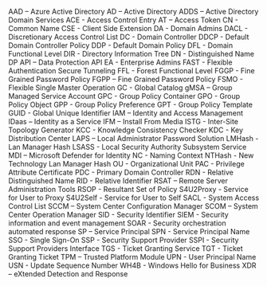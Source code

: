 AAD – Azure Active Directory
AD – Active Directory 
ADDS – Active Directory Domain Services 
ACE - Access Control Entry 
AT – Access Token
CN - Common Name 
CSE - Client Side Extension 
DA - Domain Admins 
DACL - Discretionary Access Control List 
DC - Domain Controller 
DDCP - Default Domain Controller Policy 
DDP - Default Domain Policy 
DFL - Domain Functional Level 
DIR - Directory Information Tree 
DN - Distinguished Name 
DP API – Data Protection API
EA - Enterprise Admins 
FAST - Flexible Authentication Secure Tunneling 
FFL - Forest Functional Level 
FGGP - Fine Grained Password Policy 
FGPP – Fine Grained Password Policy
FSMO - Flexible Single Master Operation 
GC - Global Catalog 
gMSA – Group Managed Service Account
GPC - Group Policy Container 
GPO - Group Policy Object 
GPP - Group Policy Preference 
GPT - Group Policy Template 
GUID - Global Unique Identifier 
IAM – Identity and Access Management
IDaas – Identity as a Service
IFM – Install From Media
ISTG - Inter-Site Topology Generator 
KCC - Knowledge Consistency Checker 
KDC - Key Distribution Center 
LAPS – Local Administrator Password Solution
LMHash - Lan Manager Hash 
LSASS - Local Security Authority Subsystem Service 
MDI – Microsoft Defender for Identity
NC - Naming Context 
NTHash - New Technology Lan Manager Hash 
OU - Organizational Unit 
PAC - Privilege Attribute Certificate 
PDC - Primary Domain Controller 
RDN - Relative Distinguished Name 
RID - Relative Identifier 
RSAT – Remote Server Administration Tools
RSOP - Resultant Set of Policy 
S4U2Proxy - Service for User to Proxy 
S4U2Self - Service for User to Self 
SACL - System Access Control List 
SCCM – System Center Configuration Manager
SCOM – System Center Operation Manager
SID - Security Identifier 
SIEM - Security information and event management
SOAR - Security orchestration automated response
SP – Service Principal
SPN - Service Principal Name 
SSO - Single Sign-On 
SSP - Security Support Provider 
SSPI - Security Support Providers Interface 
TGS - Ticket Granting Service 
TGT - Ticket Granting Ticket 
TPM – Trusted Platform Module
UPN - User Principal Name 
USN - Update Sequence Number 
WH4B - Windows Hello for Business
XDR – eXtended Detection and Response